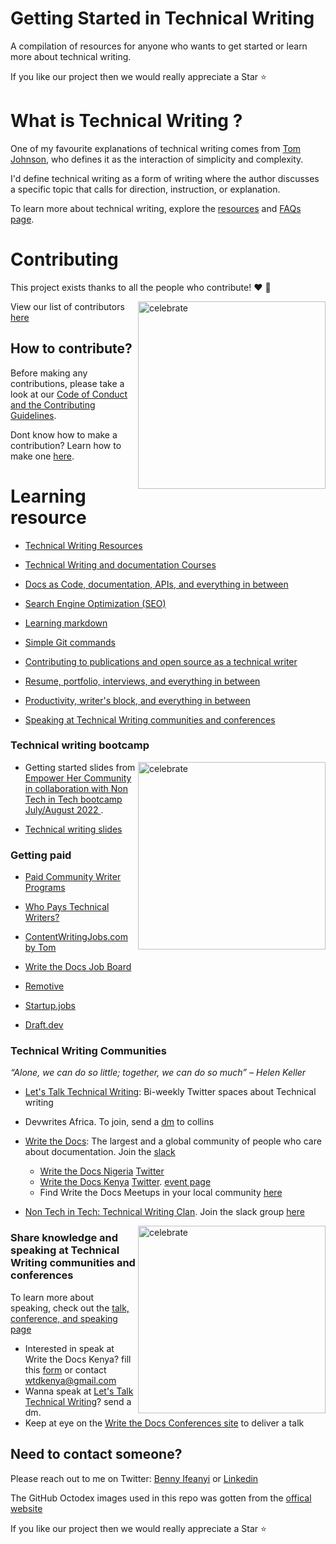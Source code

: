 

# Getting Started in Technical Writing

A compilation of resources for anyone who wants to get started or learn more about technical writing.

If you like our project then we would really appreciate a Star ⭐

# What is Technical Writing ?

One of my favourite explanations of technical writing comes from [Tom Johnson](https://www.linkedin.com/in/tomjoht/), who defines it as the interaction of simplicity and complexity.

I'd define technical writing as a form of writing where the author discusses a specific topic that calls for direction, instruction, or explanation.

To learn more about technical writing, explore the [resources](https://github.com/Bennykillua/Getting-started-in-Technical-Writing/blob/main/Technical%20Writing%20Resources.md) 
and [FAQs page](https://github.com/Bennykillua/Getting-started-in-Technical-Writing/blob/main/Learning%20Resources/Technical%20Writing%20FAQs.md).

# Contributing

This project exists thanks to all the people who contribute! ❤️ 💙

<img src=https://octodex.github.com/images/jetpacktocat.png alt=celebrate width=300 align=right>

View our list of contributors [here](https://github.com/Bennykillua/Getting-started-in-Technical-Writing/blob/main/Contributor.md)

## How to contribute?

Before making any contributions, please take a look at our [Code of Conduct and the Contributing Guidelines](https://github.com/Bennykillua/Getting-started-in-Technical-Writing/blob/main/CONTRIBUTING.md). 

Dont know how to make a contribution? Learn how to make one [here](https://github.com/Bennykillua/Getting-started-in-Technical-Writing/blob/main/Contribute%20by%20Forking.md).

# Learning resource

- [Technical Writing Resources](https://github.com/Bennykillua/Getting-started-in-Technical-Writing/blob/main/Technical%20Writing%20Resources.md)

- [Technical Writing and documentation Courses](https://github.com/Bennykillua/Getting-started-in-Technical-Writing/blob/main/Technical%20Writing%20Courses.md)

- [Docs as Code, documentation, APIs, and everything in between](https://github.com/Bennykillua/Getting-started-in-Technical-Writing/blob/main/Docs%20as%20Code.md)

- [Search Engine Optimization (SEO)](https://github.com/Bennykillua/Getting-started-in-Technical-Writing/blob/main/SEO.md)

- [Learning markdown](https://github.com/Bennykillua/Getting-started-in-Technical-Writing/blob/main/Learning%20Markdown.md)

- [Simple Git commands](https://github.com/Bennykillua/Getting-started-in-Technical-Writing/blob/main/Learning%20Git.MD)

- [Contributing to publications and open source as a technical writer](https://github.com/Bennykillua/Getting-started-in-Technical-Writing/blob/main/Contributing%20as%20a%20technical%20writer.md)

- [Resume, portfolio, interviews, and everything in between](https://github.com/Bennykillua/Getting-started-in-Technical-Writing/blob/main/Interviews%20and%20getting%20paid.md)

- [Productivity, writer's block, and everything in between](https://github.com/Bennykillua/Getting-started-in-Technical-Writing/blob/main/Productivity%20and%20everythin%20in%20between.md)

- [Speaking at Technical Writing communities and conferences](https://github.com/Bennykillua/Getting-started-in-Technical-Writing/blob/main/Learning%20Resources/Speak.md)

### Technical writing bootcamp

<img src=https://octodex.github.com/images/spidertocat.png alt=celebrate width=300 align=right>

- Getting started slides from [Empower Her Community in collaboration with Non Tech in Tech  bootcamp July/August 2022 ](https://github.com/Bennykillua/Getting-started-in-Technical-Writing/blob/main/Empower%20Her%20X%20Non%20Tech%20in%20Tech.md).

- [Technical writing slides](https://github.com/Bennykillua/Getting-started-in-Technical-Writing/blob/main/Learning%20Resources/Technical%20writing%20slides.md) 

### Getting paid

- [Paid Community Writer Programs](https://github.com/malgamves/CommunityWriterPrograms)

- [Who Pays Technical Writers?](https://whopaystechnicalwriters.com/?)

- [ContentWritingJobs.com by Tom](https://contentwritingjobs.com/)

- [Write the Docs Job Board](https://jobs.writethedocs.org/)

- [Remotive](https://remotive.com/)

- [Startup.jobs](https://startup.jobs/)

- [Draft.dev](https://github.com/draftdev/jobs)

### Technical Writing Communities

*“Alone, we can do so little; together, we can do so much” – Helen Keller*

- [Let's Talk Technical Writing](https://twitter.com/writefortech): Bi-weekly Twitter spaces about Technical writing

- Devwrites Africa. To join, send a [dm](https://twitter.com/codev206) to collins

- [Write the Docs](https://www.writethedocs.org/): The largest and a global community of people who care about documentation. Join the [slack](https://www.writethedocs.org/slack/)
  - [Write the Docs Nigeria](https://www.meetup.com/write-the-docs-nigeria/) [Twitter](https://twitter.com/NgDocs)
  - [Write the Docs Kenya](https://www.meetup.com/wtd-kenya/) [Twitter](https://mobile.twitter.com/wtd_kenya). [event page](https://docs.google.com/spreadsheets/d/1Hzygi9izMrQyL_EYWV5puf2hCK65cClsd3pacrFq61A/edit#gid=0)
  - Find Write the Docs Meetups in your local community [here](https://www.writethedocs.org/meetups/index.html)

- [Non Tech in Tech: Technical Writing Clan](https://twitter.com/Nontech_it?ref_src=twsrc%5Egoogle%7Ctwcamp%5Eserp%7Ctwgr%5Eauthor). Join the slack group [here](https://join.slack.com/t/nontechintech/shared_invite/zt-1elj2fo4m-mi0HWRhkC5R8jjkxw73ikg)

<img src=https://octodex.github.com/images/Fintechtocat.png alt=celebrate width=300 align=right>

### Share knowledge and speaking at Technical Writing communities and conferences

To learn more about speaking, check out the [talk, conference, and speaking page](https://github.com/Bennykillua/Getting-started-in-Technical-Writing/blob/main/Learning%20Resources/Speak.md)

- Interested in speak at Write the Docs Kenya? fill this [form](https://docs.google.com/spreadsheets/d/1Hzygi9izMrQyL_EYWV5puf2hCK65cClsd3pacrFq61A/edit#gid=0) or contact wtdkenya@gmail.com
- Wanna speak at [Let's Talk Technical Writing](https://twitter.com/writefortech)? send a dm.
- Keep at eye on the [Write the Docs Conferences site](https://www.writethedocs.org/conf/) to deliver a talk


## Need to contact someone?

Please reach out to me on Twitter: [Benny Ifeanyi](https://twitter.com/Bennykillua) or [Linkedin](https://www.linkedin.com/in/ifeanyi-iheagwara/)

The GitHub Octodex images used in this repo was gotten from the [offical website](https://octodex.github.com/)

If you like our project then we would really appreciate a Star ⭐
